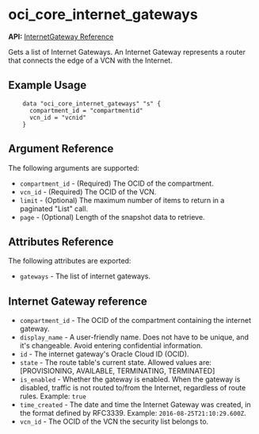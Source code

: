 # oci\_core\_internet\_gateways

**API:** [InternetGateway Reference][873db635]

  [873db635]: https://docs.us-phoenix-1.oraclecloud.com/api/#/en/iaas/20160918/InternetGateway/ "InternetGatewayReference"

Gets a list of Internet Gateways. An Internet Gateway represents a router that connects the edge of a VCN with the Internet.

## Example Usage

```
    data "oci_core_internet_gateways" "s" {
      compartment_id = "compartmentid"
      vcn_id = "vcnid"
    }
```

## Argument Reference

The following arguments are supported:

* `compartment_id` - (Required) The OCID of the compartment.
* `vcn_id` - (Required) The OCID of the VCN.
* `limit` - (Optional) The maximum number of items to return in a paginated "List" call.
* `page` - (Optional) Length of the snapshot data to retrieve.

## Attributes Reference

The following attributes are exported:

* `gateways` - The list of internet gateways.

## Internet Gateway reference
* `compartment_id` - The OCID of the compartment containing the internet gateway.
* `display_name` - A user-friendly name. Does not have to be unique, and it's changeable. Avoid entering confidential information.
* `id` - The internet gateway's Oracle Cloud ID (OCID).
* `state` - The route table's current state. Allowed values are: [PROVISIONING, AVAILABLE, TERMINATING, TERMINATED]
* `is_enabled` - Whether the gateway is enabled. When the gateway is disabled, traffic is not routed to/from the Internet, regardless of route rules. Example: `true`
* `time_created` - The date and time the Internet Gateway was created, in the format defined by RFC3339.  Example: `2016-08-25T21:10:29.600Z`.
* `vcn_id` - The OCID of the VCN the security list belongs to.
